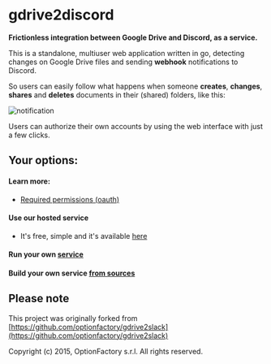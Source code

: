 
# gdrive2discord

**Frictionless integration between Google Drive and Discord, as a service.**

This is a standalone, multiuser web application written in go, detecting changes on Google Drive files and sending **webhook** notifications to Discord.

So users can easily follow what happens when someone **creates**, **changes**, **shares** and **deletes** documents in their (shared) folders, like this:

![notification](https://raw.github.com/RISE-Project-STI2D/gdrive2discord/master/public/example-small.png)

Users can authorize their own accounts by using the web interface with just a few clicks.

## Your options:

#### Learn more:
* [Required permissions (oauth)](https://github.com/RISE-Project-STI2D/gdrive2discord/wiki#required-permissions-\(oauth\))
 
#### Use our hosted service
  * It's free, simple and it's available [here](http://gdrive2discord.giveawaynetwork.xyz:8080)
 
#### Run your own [service](https://github.com/RISE-Project-STI2D/gdrive2discord/wiki/Run-your-own-service)

#### Build your own service [from sources](https://github.com/RISE-Project-STI2D/gdrive2discord/wiki/Build-your-own-service-from-sources)

## Please note

This project was originally forked from [https://github.com/optionfactory/gdrive2slack](https://github.com/optionfactory/gdrive2slack)

Copyright (c) 2015, OptionFactory s.r.l. All rights reserved.
